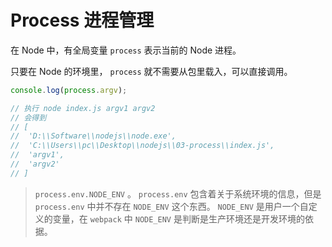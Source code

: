 # Process 进程管理

在 Node 中，有全局变量 `process` 表示当前的 Node 进程。

只要在 Node 的环境里， `process` 就不需要从包里载入，可以直接调用。

```jsx
console.log(process.argv);

// 执行 node index.js argv1 argv2
// 会得到
// [
//  'D:\\Software\\nodejs\\node.exe',
//  'C:\\Users\\pc\\Desktop\\nodejs\\03-process\\index.js',
//  'argv1',
//  'argv2'
// ]
```

> `process.env.NODE_ENV` 。
> `process.env` 包含着关于系统环境的信息，但是 `process.env` 中并不存在 `NODE_ENV` 这个东西。
> `NODE_ENV` 是用户一个自定义的变量，在 `webpack` 中 `NODE_ENV` 是判断是生产环境还是开发环境的依据。